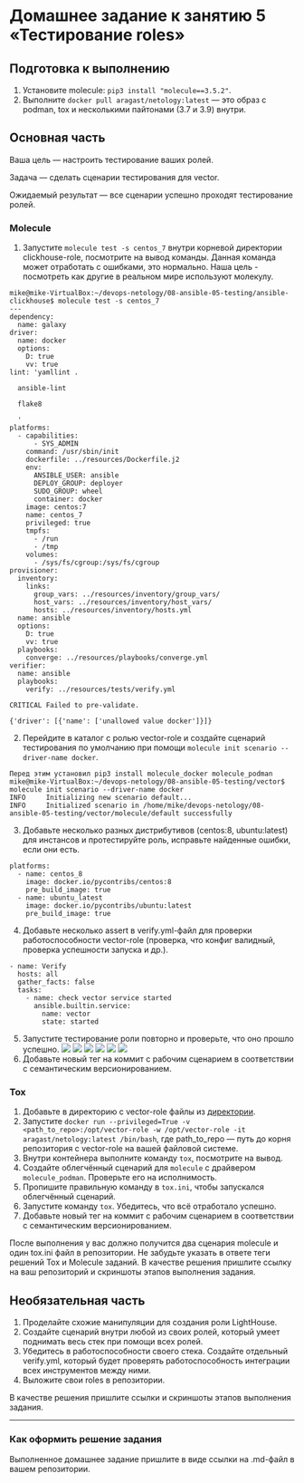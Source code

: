 # Домашнее задание к занятию 5 «Тестирование roles»

## Подготовка к выполнению

1. Установите molecule: `pip3 install "molecule==3.5.2"`.
2. Выполните `docker pull aragast/netology:latest` —  это образ с podman, tox и несколькими пайтонами (3.7 и 3.9) внутри.

## Основная часть

Ваша цель — настроить тестирование ваших ролей. 

Задача — сделать сценарии тестирования для vector. 

Ожидаемый результат — все сценарии успешно проходят тестирование ролей.

### Molecule

1. Запустите  `molecule test -s centos_7` внутри корневой директории clickhouse-role, посмотрите на вывод команды. Данная команда может отработать с ошибками, это нормально. Наша цель - посмотреть как другие в реальном мире используют молекулу.
```
mike@mike-VirtualBox:~/devops-netology/08-ansible-05-testing/ansible-clickhouse$ molecule test -s centos_7
---
dependency:
  name: galaxy
driver:
  name: docker
  options:
    D: true
    vv: true
lint: 'yamllint .

  ansible-lint

  flake8

  '
platforms:
  - capabilities:
      - SYS_ADMIN
    command: /usr/sbin/init
    dockerfile: ../resources/Dockerfile.j2
    env:
      ANSIBLE_USER: ansible
      DEPLOY_GROUP: deployer
      SUDO_GROUP: wheel
      container: docker
    image: centos:7
    name: centos_7
    privileged: true
    tmpfs:
      - /run
      - /tmp
    volumes:
      - /sys/fs/cgroup:/sys/fs/cgroup
provisioner:
  inventory:
    links:
      group_vars: ../resources/inventory/group_vars/
      host_vars: ../resources/inventory/host_vars/
      hosts: ../resources/inventory/hosts.yml
  name: ansible
  options:
    D: true
    vv: true
  playbooks:
    converge: ../resources/playbooks/converge.yml
verifier:
  name: ansible
  playbooks:
    verify: ../resources/tests/verify.yml

CRITICAL Failed to pre-validate.

{'driver': [{'name': ['unallowed value docker']}]}
```
2. Перейдите в каталог с ролью vector-role и создайте сценарий тестирования по умолчанию при помощи `molecule init scenario --driver-name docker`.
```
Перед этим установил pip3 install molecule_docker molecule_podman
mike@mike-VirtualBox:~/devops-netology/08-ansible-05-testing/vector$ molecule init scenario --driver-name docker 
INFO     Initializing new scenario default...
INFO     Initialized scenario in /home/mike/devops-netology/08-ansible-05-testing/vector/molecule/default successfully

```
3. Добавьте несколько разных дистрибутивов (centos:8, ubuntu:latest) для инстансов и протестируйте роль, исправьте найденные ошибки, если они есть.
```
platforms:
  - name: centos_8
    image: docker.io/pycontribs/centos:8
    pre_build_image: true
  - name: ubuntu_latest
    image: docker.io/pycontribs/ubuntu:latest
    pre_build_image: true
```
4. Добавьте несколько assert в verify.yml-файл для  проверки работоспособности vector-role (проверка, что конфиг валидный, проверка успешности запуска и др.). 
```
- name: Verify
  hosts: all
  gather_facts: false
  tasks:
    - name: check vector service started
      ansible.builtin.service:
        name: vector
        state: started
```
5. Запустите тестирование роли повторно и проверьте, что оно прошло успешно.
![](https://github.com/MikhailChervyakov/devops-netology/blob/main/08-ansible-05-testing/img/1.png)
![](https://github.com/MikhailChervyakov/devops-netology/blob/main/08-ansible-05-testing/img/2.png)
![](https://github.com/MikhailChervyakov/devops-netology/blob/main/08-ansible-05-testing/img/3.png)
![](https://github.com/MikhailChervyakov/devops-netology/blob/main/08-ansible-05-testing/img/4.png)
![](https://github.com/MikhailChervyakov/devops-netology/blob/main/08-ansible-05-testing/img/5.png)
![](https://github.com/MikhailChervyakov/devops-netology/blob/main/08-ansible-05-testing/img/6.png)
7. Добавьте новый тег на коммит с рабочим сценарием в соответствии с семантическим версионированием.

### Tox

1. Добавьте в директорию с vector-role файлы из [директории](./example).
2. Запустите `docker run --privileged=True -v <path_to_repo>:/opt/vector-role -w /opt/vector-role -it aragast/netology:latest /bin/bash`, где path_to_repo — путь до корня репозитория с vector-role на вашей файловой системе.
3. Внутри контейнера выполните команду `tox`, посмотрите на вывод.
5. Создайте облегчённый сценарий для `molecule` с драйвером `molecule_podman`. Проверьте его на исполнимость.
6. Пропишите правильную команду в `tox.ini`, чтобы запускался облегчённый сценарий.
8. Запустите команду `tox`. Убедитесь, что всё отработало успешно.
9. Добавьте новый тег на коммит с рабочим сценарием в соответствии с семантическим версионированием.

После выполнения у вас должно получится два сценария molecule и один tox.ini файл в репозитории. Не забудьте указать в ответе теги решений Tox и Molecule заданий. В качестве решения пришлите ссылку на  ваш репозиторий и скриншоты этапов выполнения задания. 

## Необязательная часть

1. Проделайте схожие манипуляции для создания роли LightHouse.
2. Создайте сценарий внутри любой из своих ролей, который умеет поднимать весь стек при помощи всех ролей.
3. Убедитесь в работоспособности своего стека. Создайте отдельный verify.yml, который будет проверять работоспособность интеграции всех инструментов между ними.
4. Выложите свои roles в репозитории.

В качестве решения пришлите ссылки и скриншоты этапов выполнения задания.

---

### Как оформить решение задания

Выполненное домашнее задание пришлите в виде ссылки на .md-файл в вашем репозитории.
